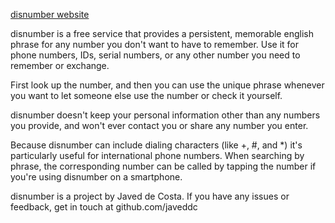 [disnumber website](http://www.disnumber.com)

disnumber is a free service that provides a persistent, memorable english phrase for any number you don't want to have to remember. Use it for phone numbers, IDs, serial numbers, or any other number you need to remember or exchange.


First look up the number, and then you can use the unique phrase whenever you want to let someone else use the number or check it yourself.

disnumber doesn't keep your personal information other than any numbers you provide, and won't ever contact you or share any number you enter.

Because disnumber can include dialing characters (like +, #, and \*) it's particularly useful for international phone numbers. When searching by phrase, the corresponding number can be called by tapping the number if you're using disnumber on a smartphone.


disnumber is a project by Javed de Costa. If you have any issues or feedback, get in touch at github.com/javeddc
